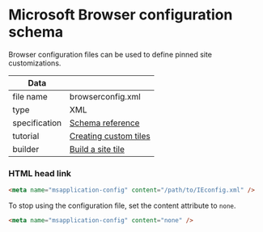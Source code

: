 # Microsoft Browser configuration schema

Browser configuration files can be used to define pinned site customizations.

| Data          |               |
| ------------- | ------------- |
| file name     | browserconfig.xml |
| type          | XML               |
| specification | [Schema reference](https://msdn.microsoft.com/en-us/library/ie/dn320426%28v=vs.85%29.aspx) |
| tutorial      | [Creating custom tiles](https://msdn.microsoft.com/en-us/library/ie/dn455106.aspx) |
| builder       | [Build a site tile](http://www.buildmypinnedsite.com/) |

### HTML head link

```html
<meta name="msapplication-config" content="/path/to/IEconfig.xml" />
```

To stop using the configuration file, set the content attribute to `none`.

```html
<meta name="msapplication-config" content="none" />
```

